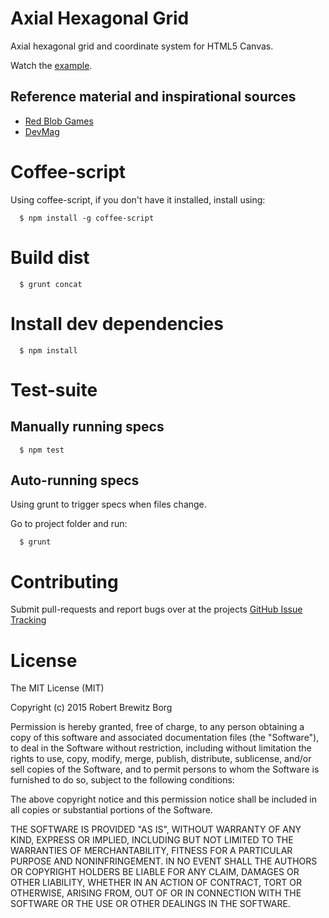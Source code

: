 # Axial Hexagonal Grid

Axial hexagonal grid and coordinate system for HTML5 Canvas.

Watch the [example](http://www.robertbrewitz.com/axial-hexagonal-grid/).

## Reference material and inspirational sources

- [Red Blob Games](http://www.redblobgames.com/grids/hexagons/)
- [DevMag](http://devmag.org.za/2013/08/31/geometry-with-hex-coordinates)

# Coffee-script

Using coffee-script, if you don't have it installed, install using:

```
  $ npm install -g coffee-script
```

# Build dist

```
  $ grunt concat
```

# Install dev dependencies

```
  $ npm install
```

# Test-suite

## Manually running specs

```
  $ npm test
```

## Auto-running specs

Using grunt to trigger specs when files change.

Go to project folder and run:

```
  $ grunt
```

# Contributing

Submit pull-requests and report bugs over at the projects [GitHub Issue Tracking](https://github.com/RobertBrewitz/axial-hexagonal-grid/issues)

# License

The MIT License (MIT)

Copyright (c) 2015 Robert Brewitz Borg

Permission is hereby granted, free of charge, to any person obtaining a copy
of this software and associated documentation files (the "Software"), to deal
in the Software without restriction, including without limitation the rights
to use, copy, modify, merge, publish, distribute, sublicense, and/or sell
copies of the Software, and to permit persons to whom the Software is
furnished to do so, subject to the following conditions:

The above copyright notice and this permission notice shall be included in
all copies or substantial portions of the Software.

THE SOFTWARE IS PROVIDED "AS IS", WITHOUT WARRANTY OF ANY KIND, EXPRESS OR
IMPLIED, INCLUDING BUT NOT LIMITED TO THE WARRANTIES OF MERCHANTABILITY,
FITNESS FOR A PARTICULAR PURPOSE AND NONINFRINGEMENT. IN NO EVENT SHALL THE
AUTHORS OR COPYRIGHT HOLDERS BE LIABLE FOR ANY CLAIM, DAMAGES OR OTHER
LIABILITY, WHETHER IN AN ACTION OF CONTRACT, TORT OR OTHERWISE, ARISING FROM,
OUT OF OR IN CONNECTION WITH THE SOFTWARE OR THE USE OR OTHER DEALINGS IN
THE SOFTWARE.
